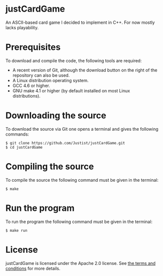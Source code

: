 # justCardGame
An ASCII-based card game I decided to implement in C++. For now 
mostly lacks playability.

# Prerequisites

To download and compile the code, the following tools are required:
* A recent version of Git, although the download button on the right of the repository can also be used.
* A Linux distribution operating system.
* GCC 4.6 or higher.
* GNU make 4.1 or higher (by default installed on most Linux distributions).

# Downloading the source

To download the source via Git one opens a terminal and gives the following commands:

    $ git clone https://github.com/Justist/justCardGame.git
    $ cd justCardGame

# Compiling the source

To compile the source the following command must be given in the terminal:

    $ make

# Run the program

To run the program the following command must be given in the terminal:

    $ make run

# License

justCardGame is licensed under the Apache 2.0 license. See [the terms and 
conditions](http://www.apache.org/licenses/LICENSE-2.0) for more details.
